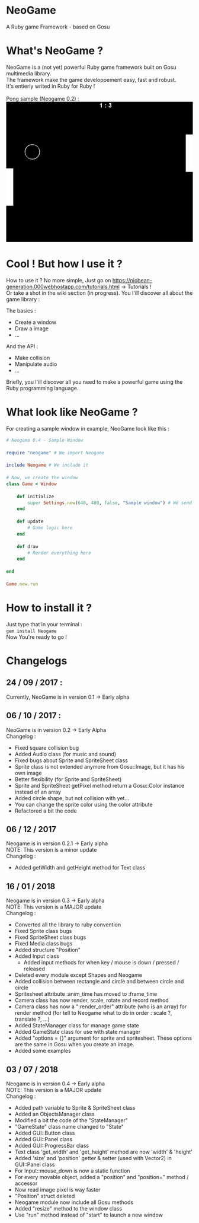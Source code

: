# NeoGame
A Ruby game Framework - based on Gosu<br />

# What's NeoGame ?
NeoGame is a (not yet) powerful Ruby game framework built on Gosu multimedia library. <br />
The framework make the game developpement easy, fast and robust. <br />
It's entierly writed in Ruby for Ruby ! <br />
<br />Pong sample (Neogame 0.2) :<br />
![alt text](https://github.com/D3nX/NeoGame/blob/master/pong_screenshot.png)

# Cool ! But how I use it ?
How to use it ? No more simple, Just go on https://niobean-generation.000webhostapp.com/tutorials.html -> Tutorials ! <br />
Or take a shot in the wiki section (in progress).
You l'ill discover all about the game library : <br />

The basics :
- Create a window
- Draw a image
- ...

And the API :
- Make collision
- Manipulate audio
- ... 

Briefly, you l'ill discover all you need to make a powerful game using the Ruby programming language.

# What look like NeoGame ?

For creating a sample window in example, NeoGame look like this :

```ruby
# Neogame 0.4 - Sample Window

require "neogame" # We import Neogame

include Neogame # We include it

# Now, we create the window
class Game < Window

	def initialize
		super Settings.new(640, 480, false, "Sample window") # We send the properties in order to create the window
	end

	def update
		# Game logic here
	end

	def draw
		# Render everything here
	end

end

Game.new.run
```

# How to install it ?

Just type that in your terminal :<br />
```gem install Neogame```
<br/>Now You're ready to go !<br />

# Changelogs
## 24 / 09 / 2017 :
Currently, NeoGame is in version 0.1 -> Early alpha

## 06 / 10 / 2017 :
NeoGame is in version 0.2 -> Early Alpha<br />
Changelog :
- Fixed square collision bug
- Added Audio class (for music and sound)
- Fixed bugs about Sprite and SpriteSheet class
- Sprite class is not extended anymore from Gosu::Image, but it has his own image
- Better flexibility (for Sprite and SpriteSheet)
- Sprite and SpriteSheet getPixel method return a Gosu::Color instance instead of an array
- Added circle shape, but not collision with yet...
- You can change the sprite color using the color attribute
- Refactored a bit the code

## 06 / 12 / 2017
Neogame is in version 0.2.1 -> Early alpha<br />
NOTE: This version is a minor update<br />
Changelog :
- Added getWidth and getHeight method for Text class

## 16 / 01 / 2018
Neogame is in version 0.3 -> Early alpha<br />
NOTE: This version is a MAJOR update<br />
Changelog :
- Converted all the library to ruby convention
- Fixed Sprite class bugs
- Fixed SpriteSheet class bugs
- Fixed Media class bugs
- Added structure "Position"
- Added Input class
  - Added input methods for when key / mouse is down / pressed / released
- Deleted every module except Shapes and Neogame
- Added collision between rectangle and circle and between circle and circle
- Spritesheet attribute :anim_time has moved to :frame_time
- Camera class has now render, scale, rotate and record method
- Camera class has now a ":render_order" attribute (who is an array) for render method (for tell to Neogame what to do in order : scale ?, translate ?, ...)
- Added StateManager class for manage game state
- Added GameState class for use with state manager
- Added "options = {}" argument for sprite and spritesheet. These options are the same in Gosu when you create an image.
- Added some examples

## 03 / 07 / 2018
Neogame is in version 0.4 -> Early alpha<br />
NOTE: This version is a MAJOR update<br />
Changelog :
- Added path variable to Sprite & SpriteSheet class
- Added an ObjectsManager class
- Modified a bit the code of the "StateManager"
- "GameState" class name changed to "State"
- Added GUI::Button class
- Added GUI::Panel class
- Added GUI::ProgressBar class
- Text class 'get_width' and 'get_height' method are now 'width' & 'height'
- Added 'size' and 'position' getter & setter (used with Vector2) in GUI::Panel class
- For Input::mouse_down is now a static function
- For every movable object, added a "position" and "position=" method / accessor
- Now read image pixel is way faster
- "Position" struct deleted
- Neogame module now include all Gosu methods
- Added "resize" method to the window class
- Use "run" method instead of "start" to launch a new window
